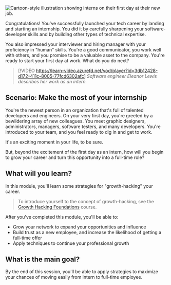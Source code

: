 ![Cartoon-style illustration showing interns on their first day at their new job.](../media/first-day.png)

Congratulations! You've successfully launched your tech career by landing and starting an internship. You did it by carefully sharpening your software-developer skills and by building other types of technical expertise.  

You also impressed your interviewer and hiring manager with your proficiency in "human" skills. You're a good communicator, you work well with others, and you promise to be a valuable asset to the company. You're ready to start your first day at work. What do you do next?
<br>

> [!VIDEO https://learn-video.azurefd.net/vod/player?id=3db12428-d172-411c-8005-77fcd6302afc]
> *Software engineer Eleanor Lewis describes her work as an intern.*

## Scenario: Make the most of your internship

You're the newest person in an organization that's full of talented developers and engineers. On your very first day, you're greeted by a bewildering array of new colleagues. You meet graphic designers, administrators, managers, software testers, and many developers. You're introduced to your team, and you feel ready to dig in and get to work.

It's an exciting moment in your life, to be sure.

But, beyond the excitement of the first day as an intern, how will you begin to grow your career and turn this opportunity into a full-time role? 

## What will you learn?

In this module, you'll learn some strategies for "growth-hacking" your career.

> To introduce yourself to the concept of growth-hacking, see the [Growth Hacking Foundations](https://www.linkedin.com/learning/growth-hacking-foundations/grow-your-business-with-growth-marketing?u=3322) course.

After you've completed this module, you'll be able to:

- Grow your network to expand your opportunities and influence
- Build trust as a new employee, and increase the likelihood of getting a full-time offer
- Apply techniques to continue your professional growth

## What is the main goal?

By the end of this session, you'll be able to apply strategies to maximize your chances of moving easily from intern to full-time employee.
